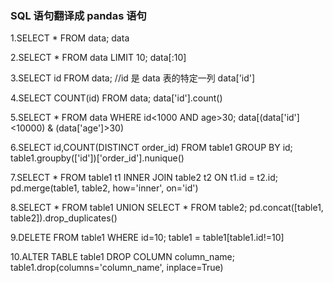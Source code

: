 ### SQL 语句翻译成 pandas 语句

1.SELECT * FROM data;
data

2.SELECT * FROM data LIMIT 10;
data[:10]

3.SELECT id FROM data; //id 是 data 表的特定一列
data['id']

4.SELECT COUNT(id) FROM data; 
data['id'].count()

5.SELECT * FROM data WHERE id<1000 AND age>30;
data[(data['id']<10000) & (data['age']>30)

6.SELECT id,COUNT(DISTINCT order_id) FROM table1 GROUP BY id;
table1.groupby(['id'])['order_id'].nunique()

7.SELECT * FROM table1 t1 INNER JOIN table2 t2 ON t1.id = t2.id;
pd.merge(table1, table2, how='inner', on='id')

8.SELECT * FROM table1 UNION SELECT * FROM table2;
pd.concat([table1, table2]).drop_duplicates()

9.DELETE FROM table1 WHERE id=10;
table1 = table1[table1.id!=10]

10.ALTER TABLE table1 DROP COLUMN column_name;
table1.drop(columns='column_name', inplace=True)